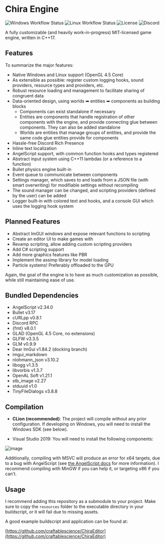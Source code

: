 # Chira Engine
![Windows Workflow Status](https://img.shields.io/github/workflow/status/craftablescience/ChiraEngine/Build%20(Windows)?label=Windows)
![Linux Workflow Status](https://img.shields.io/github/workflow/status/craftablescience/ChiraEngine/Build%20(Linux)?label=Linux)
![License](https://img.shields.io/github/license/craftablescience/ChiraEngine?label=License)
![Discord](https://img.shields.io/discord/678074864346857482?label=Discord&logo=Discord&logoColor=%23FFFFFF)

A fully customizable (and heavily work-in-progress) MIT-licensed game engine, written in C++17.

## Features
To summarize the major features:
- Native Windows and Linux support (OpenGL 4.5 Core)
- As extensible as possible: register custom logging hooks, sound providers, resource types and providers, etc.
- Robust resource loading and management to facilitate sharing of congruent data
- Data-oriented design, using worlds ➡ entities ➡ components as building blocks
  - Components can exist standalone if necessary
  - Entities are components that handle registration of other components with the engine, and provide connecting glue between components. They can also be added standalone
  - Worlds are entities that manage groups of entities, and provide the same code glue entities provide for components
- Hassle-free Discord Rich Presence
- Inline text localization
- AngelScript support, with common function hooks and types registered
- Abstract input system using C++11 lambdas (or a reference to a function)
- Bullet physics engine built-in
- Event queue to communicate between components
- Settings manager, which saves to and loads from a JSON file (with smart overwriting) for modifiable settings without recompiling
- The sound manager can be changed, and scripting providers (defined by the user) can be added
- Logger built-in with colored text and hooks, and a console GUI which uses the logging hook system

## Planned Features
- Abstract ImGUI windows and expose relevant functions to scripting
- Create an editor UI to make games with
- Revamp scripting, allow adding custom scripting providers
- Add C# scripting support
- Add more graphics features like PBR
- Implement the assimp library for model loading
- Particle systems! Preferably offloaded to the GPU

Again, the goal of the engine is to have as much customization as possible, while still maintaining ease of use.

## Bundled Dependencies
- AngelScript v2.34.0
- Bullet v3.17
- cURLpp v0.8.1
- Discord RPC
- {fmt} v8.0.1
- GLAD (OpenGL 4.5 Core, no extensions)
- GLFW v3.3.5
- GLM v0.9.9
- Dear ImGui v1.84.2 (docking branch)
- imgui_markdown
- nlohmann_json v3.10.2
- libogg v1.3.5
- libvorbis v1.3.7
- OpenAL Soft v1.21.1
- stb_image v2.27
- stduuid v1.0
- TinyFileDialogs v3.8.8

## Compilation
- **CLion (recommended)**: The project will compile without any prior configuration. If developing on Windows, you will need to install the Windows SDK (see below).

- Visual Studio 2019: You will need to install the following components:

![image](https://user-images.githubusercontent.com/26600014/128105644-cfa92f30-dc96-4476-a4c9-8d8b5f3ce129.png)

Additionally, compiling with MSVC will produce an error for x64 targets, due to a bug with AngelScript (see [the AngelScript docs](https://www.angelcode.com/angelscript/sdk/docs/manual/doc_compile_lib.html#doc_compile_win64) for more information).
I recommend compiling with MinGW if you can help it, or targeting x86 if you can't.

## Usage
I recommend adding this repository as a submodule to your project.
Make sure to copy the `resources` folder to the executable directory in your buildscript, or it will fail due to missing assets.

A good example buildscript and application can be found at:

[https://github.com/craftablescience/ChiraEditor](https://github.com/craftablescience/ChiraEditor)
